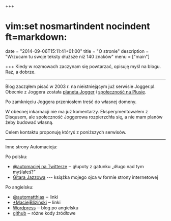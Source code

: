 +++
# vim:set nosmartindent nocindent ft=markdown:
date = "2014-09-06T15:11:41+01:00"
title = "O stronie"
description = "Wrzucam tu swoje teksty dłuższe niż 140 znaków"
menu = ["main"]

+++
Kiedy w rozmowach zaczynam się powtarzać, opisuję myśl na blogu. Raz, a dobrze.

<!--more-->

----

Blog zacząłem pisać w 2003 r. na nieistniejącym już serwisie Jogger.pl. Obecnie
z Joggera została [planeta Jogger][planeta] i [społeczność na
Plusie][joggerplus].

Po zamknięciu Joggera przeniosłem treść do własnej domeny.

W obecnej inkarnacji nie ma już komentarzy. Eksperymentowałem z Disqusem, ale
społeczność Joggerowa rozpierzchła się, a nie mam planów żeby budować własną.

Celem kontaktu proponuję któryś z poniższych serwisów.

----

Inne strony Automacieja:

Po polsku:

- [@automaciej na Twitterze](https://twitter.com/automaciej) ‒ głupoty z gatunku
  „długo nad tym myślałeś?”
- [Gitara Jazzowa](http://blizinski.pl) --- książka mojego ojca w formie strony
  internetowej

Po angielsku:

- [@automatthias](https://twitter.com/automatthias) ‒ linki
- [+MaciejBliziński](https://plus.google.com/+MaciejBlizi%C5%84ski) ‒ linki
- [Wordpress](http://automatthias.wordpress.com/) ‒ blog po angielsku
- [github](https://github.com/automatthias) ‒ różne kody źródłowe

[planeta]: https://zakr.es/planetjogger/
[joggerplus]: https://plus.google.com/communities/116979793263743755364
